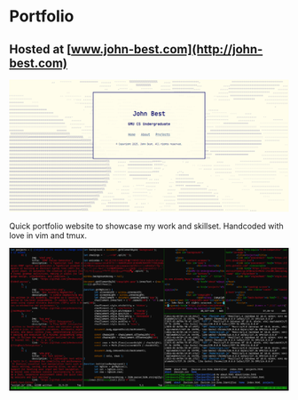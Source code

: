 # Portfolio

## Hosted at [www.john-best.com](http://john-best.com)

![Portfolio](portfolio.png)

Quick portfolio website to showcase my work and skillset. Handcoded with love in vim and tmux.

![The Setup](setup.png)

